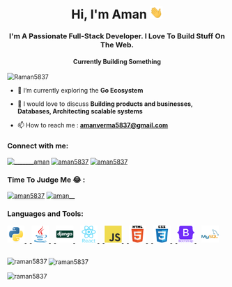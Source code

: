 <h1 align="center">Hi, I'm Aman <img src="https://github.com/ABSphreak/ABSphreak/blob/master/gifs/Hi.gif" width="30px"></h1>

<h3 align="center">I'm A Passionate Full-Stack Developer. I Love To Build Stuff On The Web. </h3>
<h4 align="center">Currently Building Something</h3>

<p align="left"> <img src="https://komarev.com/ghpvc/?username=Raman5837&label=Profile%20views&color=0e75b6&style=flat" alt="Raman5837" /> </p>

- 🌱 I’m currently exploring the **Go Ecosystem**

- 💬 I would love to discuss **Building products and businesses, Databases, Architecting scalable systems**

- 📫 How to reach me : **amanverma5837@gmail.com**

<h3 align="left">Connect with me:</h3>
<p align="left">
<a href="https://twitter.com/_______Aman" target="blank"><img align="center" src="https://raw.githubusercontent.com/rahuldkjain/github-profile-readme-generator/master/src/images/icons/Social/twitter.svg" alt="_______aman" height="30" width="40" /></a>
<a href="https://linkedin.com/in/aman5837" target="_blank"><img align="center" src="https://raw.githubusercontent.com/rahuldkjain/github-profile-readme-generator/master/src/images/icons/Social/linked-in-alt.svg" alt="aman5837" height="30" width="40" /></a>
<a href="https://www.instagram.com/aman5837_._/" target="_blank"><img align="center" src="https://cdn.cdnlogo.com/logos/i/92/instagram.svg" alt="aman5837" height="30" width="40" /></a>
<h3 align="left">Time To Judge Me 😂 :</h3>
<a href="https://www.leetcode.com/Aman5837" target="_blank"><img align="center" src="https://raw.githubusercontent.com/rahuldkjain/github-profile-readme-generator/master/src/images/icons/Social/leet-code.svg" alt="aman5837" height="30" width="40" /></a>
<a href="https://www.hackerrank.com/aman__" target="_blank"><img align="center" src="https://raw.githubusercontent.com/rahuldkjain/github-profile-readme-generator/master/src/images/icons/Social/hackerrank.svg" alt="aman__" height="30" width="40" /></a>
</p>

<h3 align="left">Languages and Tools:</h3>
<p align="left"><a href="https://www.python.org" target="_blank"> <img src="https://raw.githubusercontent.com/devicons/devicon/master/icons/python/python-original.svg" alt="python" width="40" height="40"/> </a> &nbsp;&nbsp;<a href="https://www.java.com" target="_blank"> <img src="https://raw.githubusercontent.com/devicons/devicon/master/icons/java/java-original.svg" alt="java" width="40" height="40"/> </a>&nbsp;&nbsp;<a href="https://www.djangoproject.com/" target="_blank"> <img src="https://raw.githubusercontent.com/devicons/devicon/master/icons/django/django-original.svg" alt="django" width="40" height="40"/> </a>&nbsp;&nbsp; <a href="https://reactjs.org/" target="_blank"> <img src="https://raw.githubusercontent.com/devicons/devicon/master/icons/react/react-original-wordmark.svg" alt="react" width="40" height="40"/> </a>&nbsp;&nbsp;<a href="https://developer.mozilla.org/en-US/docs/Web/JavaScript" target="_blank"> <img src="https://raw.githubusercontent.com/devicons/devicon/master/icons/javascript/javascript-original.svg" alt="javascript" width="40" height="40"/> </a>&nbsp;&nbsp;<a href="https://www.w3.org/html/" target="_blank"> <img src="https://raw.githubusercontent.com/devicons/devicon/master/icons/html5/html5-original-wordmark.svg" alt="html5" width="40" height="40"/> </a> &nbsp;&nbsp;<a href="https://www.w3schools.com/css/" target="_blank"> <img src="https://raw.githubusercontent.com/devicons/devicon/master/icons/css3/css3-original-wordmark.svg" alt="css3" width="40" height="40"/> </a> &nbsp;&nbsp;<a href="https://getbootstrap.com" target="_blank"> <img src="https://raw.githubusercontent.com/devicons/devicon/master/icons/bootstrap/bootstrap-plain-wordmark.svg" alt="bootstrap" width="40" height="40"/> </a> &nbsp;&nbsp;  <a href="https://www.mysql.com/" target="_blank"> <img src="https://raw.githubusercontent.com/devicons/devicon/master/icons/mysql/mysql-original-wordmark.svg" alt="mysql" width="40" height="40"/> </a>&nbsp;&nbsp;&nbsp;&nbsp;  </p>


<p><img align="left" src="https://github-readme-stats.vercel.app/api/top-langs?username=raman5837&show_icons=true&locale=en&layout=compact" alt="raman5837" /></p>

<p>&nbsp;<img align="center" src="https://github-readme-stats.vercel.app/api?username=raman5837&theme=tokyonight&include_all_commits=true&count_private=true&show_icons=true&locale=en" alt="raman5837" /></p>


<p><img align="center" src="https://github-readme-streak-stats.herokuapp.com/?user=raman5837&" alt="raman5837" /></p>
